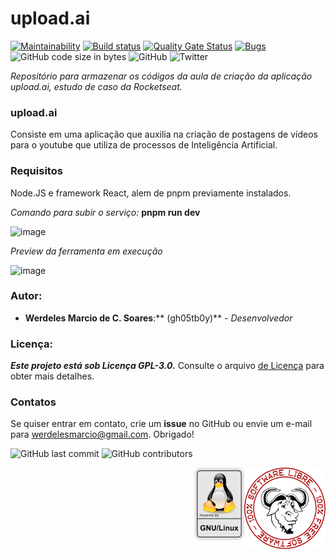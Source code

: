# upload.ai

[![Maintainability](https://api.codeclimate.com/v1/badges/eefb5e71110a85b4ac3f/maintainability)](https://codeclimate.com/github/werdelesmarcio/PyTCPScan2/maintainability)   [![Build status](https://ci.appveyor.com/api/projects/status/050o62vq1v03wv4c?svg=true)](https://ci.appveyor.com/project/werdelesmarcio/pytcpscan2)   [![Quality Gate Status](https://sonarcloud.io/api/project_badges/measure?project=werdelesmarcio_PyTCPScan2&metric=alert_status)](https://sonarcloud.io/summary/new_code?id=werdelesmarcio_PyTCPScan2)   [![Bugs](https://sonarcloud.io/api/project_badges/measure?project=werdelesmarcio_PyTCPScan2&metric=bugs)](https://sonarcloud.io/summary/new_code?id=werdelesmarcio_PyTCPScan2)   <img alt="GitHub code size in bytes" src="https://img.shields.io/github/languages/code-size/werdelesmarcio/PyTCPScan2">   <img alt="GitHub" src="https://img.shields.io/github/license/werdelesmarcio/PyTCPScan2">   <img alt="Twitter" src="https://img.shields.io/twitter/url?label=gh05tb0y&logo=twitter&logoColor=green&style=social&url=https%3A%2F%2Ftwitter.com%2Fc4s3_w1nt3rmut3">

_Repositório para armazenar os códigos da aula de criação da aplicação upload.ai, estudo de caso da Rocketseat._

### upload.ai
Consiste em uma aplicação que auxilia na criação de postagens de vídeos para o youtube que utiliza de processos de Inteligência Artificial.

### Requisitos
Node.JS e framework React, alem de pnpm previamente instalados.

_Comando para subir o serviço:_ **pnpm run dev**

![image](https://github.com/werdelesmarcio/upload.ai/assets/36682515/a2aadc02-b3fc-4474-a334-dfea3d8f23ff)

_Preview da ferramenta em execução_

![image](https://github.com/werdelesmarcio/upload.ai/assets/36682515/4934d96b-171e-4713-9270-9bad0e8fd04b)

### Autor:
* **Werdeles Marcio de C. Soares**:** (gh05tb0y)** - _Desenvolvedor_

### Licença: 
***Este projeto está sob Licença GPL-3.0.***
Consulte o arquivo [de Licença](https://github.com/werdelesmarcio/PyTCPScan2/blob/master/Archives/LICENSE) para obter mais detalhes.

### Contatos
Se quiser entrar em contato, crie um **issue** no GitHub ou envie um e-mail para werdelesmarcio@gmail.com. Obrigado!

<img alt="GitHub last commit" src="https://img.shields.io/github/last-commit/werdelesmarcio/PyTCPScan2?style=for-the-badge">   <img alt="GitHub contributors" src="https://img.shields.io/github/contributors/werdelesmarcio/PyTCPScan2?style=for-the-badge">

<img src = "https://github.com/werdelesmarcio/PyTCPScan2/blob/master/Images/SoftwareLivre.png?raw=true" width =130 align="Right">
<img src = "https://github.com/werdelesmarcio/PyTCPScan2/blob/master/Images/PoweredByLinux.png?raw=true" width =80 align="Right">
